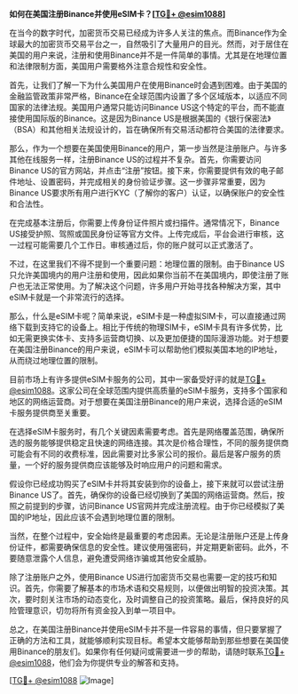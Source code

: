 **如何在美国注册Binance并使用eSIM卡？[[TG💪+ @esim1088](https://t.me/s/esim1088)]**

在当今的数字时代，加密货币交易已经成为许多人关注的焦点。而Binance作为全球最大的加密货币交易平台之一，自然吸引了大量用户的目光。然而，对于居住在美国的用户来说，注册和使用Binance并不是一件简单的事情。尤其是在地理位置和法律限制方面，美国用户需要格外注意合规性和安全性。

首先，让我们了解一下为什么美国用户在使用Binance时会遇到困难。由于美国的金融监管政策非常严格，Binance在全球范围内设置了多个区域版本，以适应不同国家的法律法规。美国用户通常只能访问Binance US这个特定的平台，而不能直接使用国际版的Binance。这是因为Binance US是根据美国的《银行保密法》（BSA）和其他相关法规设计的，旨在确保所有交易活动都符合美国的法律要求。

那么，作为一个想要在美国使用Binance的用户，第一步当然是注册账户。与许多其他在线服务一样，注册Binance US的过程并不复杂。首先，你需要访问Binance US的官方网站，并点击“注册”按钮。接下来，你需要提供有效的电子邮件地址、设置密码，并完成相关的身份验证步骤。这一步骤非常重要，因为Binance US要求所有用户进行KYC（了解你的客户）认证，以确保账户的安全性和合法性。

在完成基本注册后，你需要上传身份证件照片或扫描件。通常情况下，Binance US接受护照、驾照或国民身份证等官方文件。上传完成后，平台会进行审核，这一过程可能需要几个工作日。审核通过后，你的账户就可以正式激活了。

不过，在这里我们不得不提到一个重要问题：地理位置的限制。由于Binance US只允许美国境内的用户注册和使用，因此如果你当前不在美国境内，即使注册了账户也无法正常使用。为了解决这个问题，许多用户开始寻找各种解决方案，其中eSIM卡就是一个非常流行的选择。

那么，什么是eSIM卡呢？简单来说，eSIM卡是一种虚拟SIM卡，可以直接通过网络下载到支持它的设备上。相比于传统的物理SIM卡，eSIM卡具有许多优势，比如无需更换实体卡、支持多运营商切换、以及更加便捷的国际漫游功能。对于想要在美国注册Binance的用户来说，eSIM卡可以帮助他们模拟美国本地的IP地址，从而绕过地理位置的限制。

目前市场上有许多提供eSIM卡服务的公司，其中一家备受好评的就是[TG💪+ @esim1088](https://t.me/s/esim1088)。这家公司在全球范围内提供高质量的eSIM卡服务，支持多个国家和地区的网络运营商。对于想要在美国注册Binance的用户来说，选择合适的eSIM卡服务提供商至关重要。

在选择eSIM卡服务时，有几个关键因素需要考虑。首先是网络覆盖范围，确保所选的服务能够提供稳定且快速的网络连接。其次是价格合理性，不同的服务提供商可能会有不同的收费标准，因此需要对比多家公司的报价。最后是客户服务的质量，一个好的服务提供商应该能够及时响应用户的问题和需求。

假设你已经成功购买了eSIM卡并将其安装到你的设备上，接下来就可以尝试注册Binance US了。首先，确保你的设备已经切换到了美国的网络运营商。然后，按照之前提到的步骤，访问Binance US官网并完成注册流程。由于你已经模拟了美国的IP地址，因此应该不会遇到地理位置的限制。

当然，在整个过程中，安全始终是最重要的考虑因素。无论是注册账户还是上传身份证件，都需要确保信息的安全性。建议使用强密码，并定期更新密码。此外，不要随意泄露个人信息，避免遭受网络诈骗或其他安全威胁。

除了注册账户之外，使用Binance US进行加密货币交易也需要一定的技巧和知识。首先，你需要了解基本的市场术语和交易规则，以便做出明智的投资决策。其次，要时刻关注市场的动态变化，及时调整自己的投资策略。最后，保持良好的风险管理意识，切勿将所有资金投入到单一项目中。

总之，在美国注册Binance并使用eSIM卡并不是一件容易的事情，但只要掌握了正确的方法和工具，就能够顺利实现目标。希望本文能够帮助到那些想要在美国使用Binance的朋友们。如果你有任何疑问或需要进一步的帮助，请随时联系[TG💪+ @esim1088](https://t.me/s/esim1088)，他们会为你提供专业的解答和支持。

[[TG💪+ @esim1088](https://t.me/s/esim1088) ![Image](https://i.postimg.cc/4NQfJmqS/Snipaste-2025-05-13-00-14-12.png)]